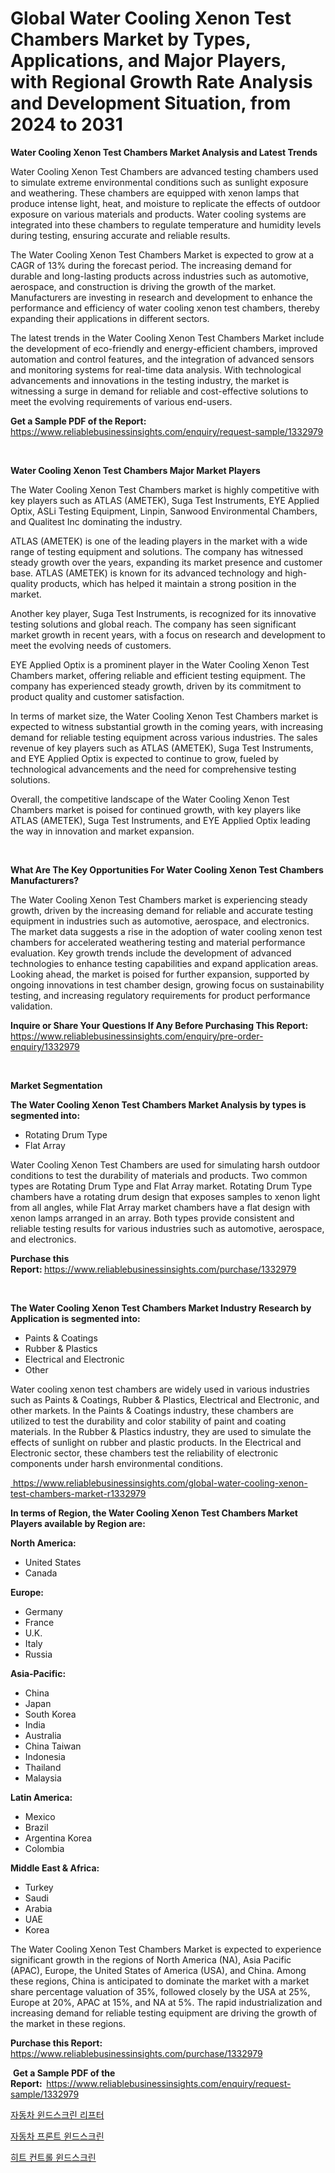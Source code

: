 <p><h1>Global Water Cooling Xenon Test Chambers Market by Types, Applications, and Major Players, with Regional Growth Rate Analysis and Development Situation, from 2024 to 2031</h1></p><p><strong>Water Cooling Xenon Test Chambers Market Analysis and Latest Trends</strong></p>
<p><p>Water Cooling Xenon Test Chambers are advanced testing chambers used to simulate extreme environmental conditions such as sunlight exposure and weathering. These chambers are equipped with xenon lamps that produce intense light, heat, and moisture to replicate the effects of outdoor exposure on various materials and products. Water cooling systems are integrated into these chambers to regulate temperature and humidity levels during testing, ensuring accurate and reliable results.</p><p>The Water Cooling Xenon Test Chambers Market is expected to grow at a CAGR of 13% during the forecast period. The increasing demand for durable and long-lasting products across industries such as automotive, aerospace, and construction is driving the growth of the market. Manufacturers are investing in research and development to enhance the performance and efficiency of water cooling xenon test chambers, thereby expanding their applications in different sectors.</p><p>The latest trends in the Water Cooling Xenon Test Chambers Market include the development of eco-friendly and energy-efficient chambers, improved automation and control features, and the integration of advanced sensors and monitoring systems for real-time data analysis. With technological advancements and innovations in the testing industry, the market is witnessing a surge in demand for reliable and cost-effective solutions to meet the evolving requirements of various end-users.</p></p>
<p><strong>Get a Sample PDF of the Report:&nbsp;</strong> <a href="https://www.reliablebusinessinsights.com/enquiry/request-sample/1332979">https://www.reliablebusinessinsights.com/enquiry/request-sample/1332979</a></p>
<p>&nbsp;</p>
<p><strong>Water Cooling Xenon Test Chambers Major Market Players</strong></p>
<p><p>The Water Cooling Xenon Test Chambers market is highly competitive with key players such as ATLAS (AMETEK), Suga Test Instruments, EYE Applied Optix, ASLi Testing Equipment, Linpin, Sanwood Environmental Chambers, and Qualitest Inc dominating the industry. </p><p>ATLAS (AMETEK) is one of the leading players in the market with a wide range of testing equipment and solutions. The company has witnessed steady growth over the years, expanding its market presence and customer base. ATLAS (AMETEK) is known for its advanced technology and high-quality products, which has helped it maintain a strong position in the market.</p><p>Another key player, Suga Test Instruments, is recognized for its innovative testing solutions and global reach. The company has seen significant market growth in recent years, with a focus on research and development to meet the evolving needs of customers.</p><p>EYE Applied Optix is a prominent player in the Water Cooling Xenon Test Chambers market, offering reliable and efficient testing equipment. The company has experienced steady growth, driven by its commitment to product quality and customer satisfaction.</p><p>In terms of market size, the Water Cooling Xenon Test Chambers market is expected to witness substantial growth in the coming years, with increasing demand for reliable testing equipment across various industries. The sales revenue of key players such as ATLAS (AMETEK), Suga Test Instruments, and EYE Applied Optix is expected to continue to grow, fueled by technological advancements and the need for comprehensive testing solutions.</p><p>Overall, the competitive landscape of the Water Cooling Xenon Test Chambers market is poised for continued growth, with key players like ATLAS (AMETEK), Suga Test Instruments, and EYE Applied Optix leading the way in innovation and market expansion.</p></p>
<p>&nbsp;</p>
<p><strong>What Are The Key Opportunities For Water Cooling Xenon Test Chambers Manufacturers?</strong></p>
<p><p>The Water Cooling Xenon Test Chambers market is experiencing steady growth, driven by the increasing demand for reliable and accurate testing equipment in industries such as automotive, aerospace, and electronics. The market data suggests a rise in the adoption of water cooling xenon test chambers for accelerated weathering testing and material performance evaluation. Key growth trends include the development of advanced technologies to enhance testing capabilities and expand application areas. Looking ahead, the market is poised for further expansion, supported by ongoing innovations in test chamber design, growing focus on sustainability testing, and increasing regulatory requirements for product performance validation.</p></p>
<p><strong>Inquire or Share Your Questions If Any Before Purchasing This Report:</strong> <a href="https://www.reliablebusinessinsights.com/enquiry/pre-order-enquiry/1332979">https://www.reliablebusinessinsights.com/enquiry/pre-order-enquiry/1332979</a></p>
<p>&nbsp;</p>
<p><strong>Market Segmentation</strong></p>
<p><strong>The Water Cooling Xenon Test Chambers Market Analysis by types is segmented into:</strong></p>
<p><ul><li>Rotating Drum Type</li><li>Flat Array</li></ul></p>
<p><p>Water Cooling Xenon Test Chambers are used for simulating harsh outdoor conditions to test the durability of materials and products. Two common types are Rotating Drum Type and Flat Array market. Rotating Drum Type chambers have a rotating drum design that exposes samples to xenon light from all angles, while Flat Array market chambers have a flat design with xenon lamps arranged in an array. Both types provide consistent and reliable testing results for various industries such as automotive, aerospace, and electronics.</p></p>
<p><strong>Purchase this Report:&nbsp;</strong><a href="https://www.reliablebusinessinsights.com/purchase/1332979">https://www.reliablebusinessinsights.com/purchase/1332979</a></p>
<p>&nbsp;</p>
<p><strong>The Water Cooling Xenon Test Chambers Market Industry Research by Application is segmented into:</strong></p>
<p><ul><li>Paints & Coatings</li><li>Rubber & Plastics</li><li>Electrical and Electronic</li><li>Other</li></ul></p>
<p><p>Water cooling xenon test chambers are widely used in various industries such as Paints & Coatings, Rubber & Plastics, Electrical and Electronic, and other markets. In the Paints & Coatings industry, these chambers are utilized to test the durability and color stability of paint and coating materials. In the Rubber & Plastics industry, they are used to simulate the effects of sunlight on rubber and plastic products. In the Electrical and Electronic sector, these chambers test the reliability of electronic components under harsh environmental conditions.</p></p>
<p><a href="https://www.reliablebusinessinsights.com/global-water-cooling-xenon-test-chambers-market-r1332979">&nbsp;https://www.reliablebusinessinsights.com/global-water-cooling-xenon-test-chambers-market-r1332979</a></p>
<p><strong>In terms of Region, the Water Cooling Xenon Test Chambers Market Players available by Region are:</strong></p>
<p>
    <p> <strong> North America: </strong>
        <ul>
            <li>United States</li>
            <li>Canada</li>
        </ul>
        </p> 
    <p> <strong> Europe: </strong>
        <ul>
            <li>Germany</li>
            <li>France</li>
            <li>U.K.</li>
            <li>Italy</li>
            <li>Russia</li>
        </ul>
        </p> 
    <p> <strong> Asia-Pacific: </strong>
        <ul>
            <li>China</li>
            <li>Japan</li>
            <li>South Korea</li>
            <li>India</li>
            <li>Australia</li>
            <li>China Taiwan</li>
            <li>Indonesia</li>
            <li>Thailand</li>
            <li>Malaysia</li>
        </ul>
        </p> 
    <p> <strong> Latin America: </strong>
        <ul>
            <li>Mexico</li>
            <li>Brazil</li>
            <li>Argentina Korea</li>
            <li>Colombia</li>
        </ul>
        </p> 
    <p> <strong> Middle East & Africa: </strong>
        <ul>
            <li>Turkey</li>
            <li>Saudi</li>
            <li>Arabia</li>
            <li>UAE</li>
            <li>Korea</li>
        </ul>
    </p>
    </p>
<p><p>The Water Cooling Xenon Test Chambers Market is expected to experience significant growth in the regions of North America (NA), Asia Pacific (APAC), Europe, the United States of America (USA), and China. Among these regions, China is anticipated to dominate the market with a market share percentage valuation of 35%, followed closely by the USA at 25%, Europe at 20%, APAC at 15%, and NA at 5%. The rapid industrialization and increasing demand for reliable testing equipment are driving the growth of the market in these regions.</p></p>
<p><strong>Purchase this Report: </strong><a href="https://www.reliablebusinessinsights.com/purchase/1332979">https://www.reliablebusinessinsights.com/purchase/1332979</a></p>
<p>&nbsp;<strong>Get a Sample PDF of the Report:&nbsp;&nbsp;</strong><a href="https://www.reliablebusinessinsights.com/enquiry/request-sample/1332979">https://www.reliablebusinessinsights.com/enquiry/request-sample/1332979</a></p>
<p><strong></strong></p>
<p><p><a href="https://github.com/WilburKihn5676/Market-Research-Report-List-2/blob/main/253978092588.md">자동차 윈드스크린 리프터</a></p><p><a href="https://github.com/vseigx30c9a1j/Market-Research-Report-List-2/blob/main/955407592587.md">자동차 프론트 윈드스크린</a></p><p><a href="https://github.com/plelbej847484502/Market-Research-Report-List-2/blob/main/677614592586.md">히트 컨트롤 윈드스크린</a></p></p>